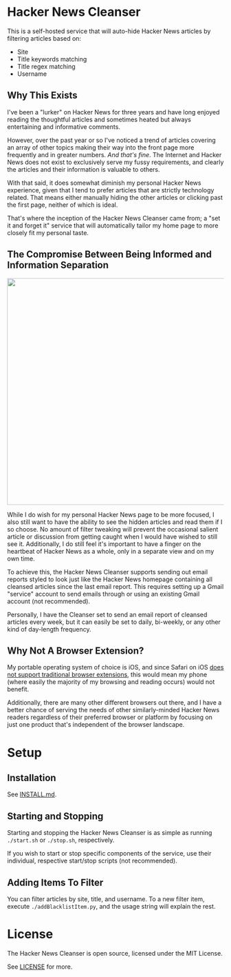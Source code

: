 # Hacker News Cleanser

This is a self-hosted service that will auto-hide Hacker News articles by filtering articles based on:

* Site
* Title keywords matching
* Title regex matching
* Username

## Why This Exists

I've been a "lurker" on Hacker News for three years and have long enjoyed reading the thoughtful articles and sometimes heated but always entertaining and informative comments.

However, over the past year or so I've noticed a trend of articles covering an array of other topics making their way into the front page more frequently and in greater numbers. *And that's fine*. The Internet and Hacker News does not exist to exclusively serve my fussy requirements, and clearly the articles and their information is valuable to others.

With that said, it does somewhat diminish my personal Hacker News experience, given that I tend to prefer articles that are strictly technology related. That means either manually hiding the other articles or clicking past the first page, neither of which is ideal.

That's where the inception of the Hacker News Cleanser came from; a "set it and forget it" service that will automatically tailor my home page to more closely fit my personal taste.

## The Compromise Between Being Informed and Information Separation

<img width="526" src="https://raw.githubusercontent.com/barrowclift/hacker-news-cleanser/master/screenshots/shelf.png" />

While I do wish for my personal Hacker News page to be more focused, I also still want to have the ability to see the hidden articles and read them if I so choose. No amount of filter tweaking will prevent the occasional salient article or discussion from getting caught when I would have wished to still see it. Additionally, I do still feel it's important to have a finger on the heartbeat of Hacker News as a whole, only in a separate view and on my own time.

To achieve this, the Hacker News Cleanser supports sending out email reports styled to look just like the Hacker News homepage containing all cleansed articles since the last email report. This requires setting up a Gmail "service" account to send emails through or using an existing Gmail account (not recommended).

Personally, I have the Cleanser set to send an email report of cleansed articles every week, but it can easily be set to daily, bi-weekly, or any other kind of day-length frequency.

## Why Not A Browser Extension?

My portable operating system of choice is iOS, and since Safari on iOS [does not support traditional browser extensions](https://apple.stackexchange.com/a/321213), this would mean my phone (where easily the majority of my browsing and reading occurs) would not benefit.

Additionally, there are many other different browsers out there, and I have a better chance of serving the needs of other similarly-minded Hacker News readers regardless of their preferred browser or platform by focusing on just one product that's independent of the browser landscape.

# Setup

## Installation

See [INSTALL.md](https://github.com/barrowclift/hackerNewsCleanser/blob/master/INSTALL.md).

## Starting and Stopping

Starting and stopping the Hacker News Cleanser is as simple as running `./start.sh` or `./stop.sh`, respectively.

If you wish to start or stop specific components of the service, use their individual, respective start/stop scripts (not recommended).

## Adding Items To Filter

You can filter articles by site, title, and username. To a new filter item, execute `./addBlacklistItem.py`, and the usage string will explain the rest.

# License

The Hacker News Cleanser is open source, licensed under the MIT License.

See [LICENSE](https://github.com/barrowclift/shelf/blob/master/LICENSE) for more.
